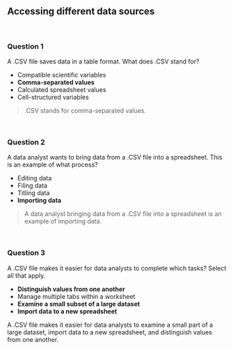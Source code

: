 ## Accessing different data sources

&nbsp;

### Question 1

A .CSV file saves data in a table format. What does .CSV stand for?

* Compatible scientific variables
* **Comma-separated values**
* Calculated spreadsheet values
* Cell-structured variables

> .CSV stands for comma-separated values.

&nbsp;

### Question 2

A data analyst wants to bring data from a .CSV file into a spreadsheet. This is an example of what process?

* Editing data
* Filing data
* Titling data
* **Importing data**

> A data analyst bringing data from a .CSV file into a spreadsheet is an example of importing data.

&nbsp;

### Question 3

A .CSV file makes it easier for data analysts to complete which tasks? Select all that apply.

* **Distinguish values from one another**
* Manage multiple tabs within a worksheet
* **Examine a small subset of a large dataset**
* **Import data to a new spreadsheet**

A .CSV file makes it easier for data analysts to examine a small part of a large dataset, import data to a new spreadsheet, and distinguish values from one another.